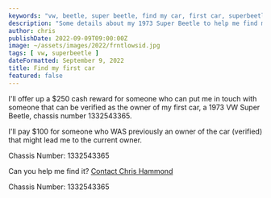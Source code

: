 ```yaml
---
keywords: "vw, beetle, super beetle, find my car, first car, superbeetle, volkswagen"
description: "Some details about my 1973 Super Beetle to help me find my first car!"
author: chris
publishDate: 2022-09-09T09:00:00Z
image: ~/assets/images/2022/frntlowsid.jpg
tags: [ vw, superbeetle ]
dateFormatted: September 9, 2022
title: Find my first car
featured: false
---
```


I'll offer up a $250 cash reward for someone who can put me in touch with someone that can be verified as the owner of my first car, a 1973 VW Super Beetle, chassis number 1332543365.


I'll pay $100 for someone who WAS previously an owner of the car (verified) that might lead me to the current owner.

Chassis Number: 1332543365

Can you help me find it? [Contact Chris Hammond](https://www.chrishammond.com/Contact)

Chassis Number: 1332543365
